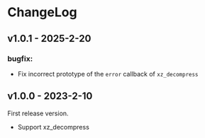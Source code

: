 # ChangeLog

## v1.0.1 - 2025-2-20

### bugfix:

- Fix incorrect prototype of the `error` callback of `xz_decompress`

## v1.0.0 - 2023-2-10

First release version.

- Support xz_decompress

